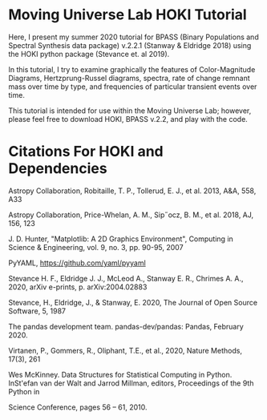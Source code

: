 # Moving Universe Lab HOKI Tutorial
Here, I present my summer 2020 tutorial for BPASS (Binary Populations and Spectral Synthesis data package) v.2.2.1 (Stanway & Eldridge 2018) using the HOKI python package (Stevance et. al 2019).

In this tutorial, I try to examine graphically the features of Color-Magnitude Diagrams, Hertzprung-Russel diagrams, spectra, rate of change remnant mass over time by type, and frequencies of particular transient events over time.

This tutorial is intended for use within the Moving Universe Lab; however, please feel free to download HOKI, BPASS v.2.2, and play with the code.

# Citations For HOKI and Dependencies

Astropy Collaboration, Robitaille, T. P., Tollerud, E. J., et al. 2013, A&A, 558, A33

Astropy Collaboration, Price-Whelan, A. M., Sip˝ocz, B. M., et al. 2018, AJ, 156, 123

J. D. Hunter, "Matplotlib: A 2D Graphics Environment", Computing in Science & Engineering, vol. 9, no. 3, pp. 90-95, 2007

PyYAML, https://github.com/yaml/pyyaml

Stevance H. F., Eldridge J. J., McLeod A., Stanway E. R., Chrimes A. A., 2020, arXiv e-prints, p. arXiv:2004.02883

Stevance, H., Eldridge, J., & Stanway, E. 2020, The Journal of Open Source Software, 5, 1987

The pandas development team. pandas-dev/pandas: Pandas, February 2020.

Virtanen, P.,  Gommers, R., Oliphant, T.E.,  et al., 2020, Nature Methods, 17(3), 261

Wes McKinney.  Data Structures for Statistical Computing in Python.  InSt\'efan  van  der  Walt and  Jarrod  Millman,  editors, Proceedings of the 9th Python in 

  Science Conference,  pages 56 – 61, 2010.


